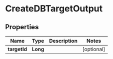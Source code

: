 

# CreateDBTargetOutput

## Properties

Name | Type | Description | Notes
------------ | ------------- | ------------- | -------------
**targetId** | **Long** |  |  [optional]



